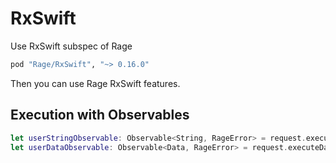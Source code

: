 RxSwift
=============================
Use RxSwift subspec of Rage
```ruby
pod "Rage/RxSwift", "~> 0.16.0"
```
Then you can use Rage RxSwift features.

## Execution with Observables ##
```swift
let userStringObservable: Observable<String, RageError> = request.executeStringObservable()
let userDataObservable: Observable<Data, RageError> = request.executeDataObservable()
```
